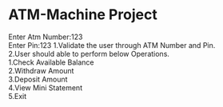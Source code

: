 # ATM-Machine Project                                                                                                                                                    
Enter Atm Number:123                                                                                                                                                    
Enter Pin:123
1.Validate the user through ATM Number and Pin.                                                                                                                          
2.User should able to perform below Operations.                                                                                                                         
      1.Check Available Balance                                                                                                                                          
      2.Withdraw Amount                                                                                                                                                  
      3.Deposit Amount                                                                                                                                                   
      4.View Mini Statement                                                                                                                                             
      5.Exit
